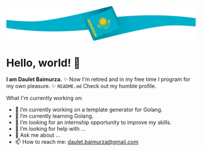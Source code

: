 ![Header](assets/qz-flag.jpg)

# Hello, world! 👋

**I am Daulet Baimurza.** 
✨ Now I'm retired and in my free time I program for my own pleasure. 
✨ `README.md` Check out my humble profile.

What I'm currently working on:

- 🔭 I’m currently working on a template generator for Golang.
- 🌱 I’m currently learning Golang.
- 👯 I’m looking for an internship opportunity to improve my skills.
- 🤔 I’m looking for help with ...
- 💬 Ask me about ...
- 📫 How to reach me: daulet.baimurza@gmail.com
